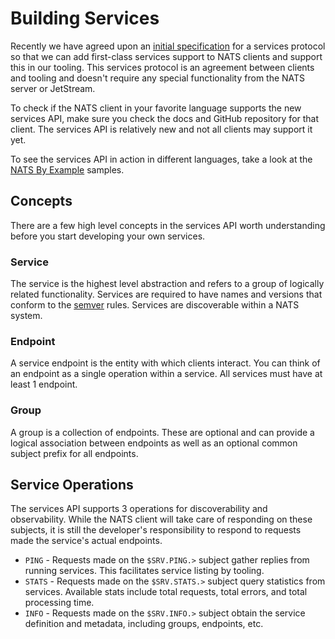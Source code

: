 # Building Services

Recently we have agreed upon an [initial specification](https://github.com/nats-io/nats-architecture-and-design/blob/main/adr/ADR-32.md) for a services protocol so that we can add first-class services support to NATS clients and support this in our tooling. This services protocol is an agreement between clients and tooling and doesn't require any special functionality from the NATS server or JetStream.

To check if the NATS client in your favorite language supports the new services API, make sure you check the docs and GitHub repository for that client. The services API is relatively new and not all clients may support it yet.

To see the services API in action in different languages, take a look at the [NATS By Example](https://natsbyexample.com/examples/services/intro/go) samples.

## Concepts

There are a few high level concepts in the services API worth understanding before you start developing your own services.

### Service

The service is the highest level abstraction and refers to a group of logically related functionality. Services are required to have names and versions that conform to the [semver](https://semver.org/#is-there-a-suggested-regular-expression-regex-to-check-a-semver-string) rules. Services are discoverable within a NATS system.

### Endpoint

A service endpoint is the entity with which clients interact. You can think of an endpoint as a single operation within a service. All services must have at least 1 endpoint.

### Group

A group is a collection of endpoints. These are optional and can provide a logical association between endpoints as well as an optional common subject prefix for all endpoints.

## Service Operations

The services API supports 3 operations for discoverability and observability. While the NATS client will take care of responding on these subjects, it is still the developer's responsibility to respond to requests made the service's actual endpoints.

* `PING` - Requests made on the `$SRV.PING.>` subject gather replies from running services. This facilitates service listing by tooling.
* `STATS` - Requests made on the `$SRV.STATS.>` subject query statistics from services. Available stats include total requests, total errors, and total processing time.
* `INFO` - Requests made on the `$SRV.INFO.>` subject obtain the service definition and metadata, including groups, endpoints, etc.
